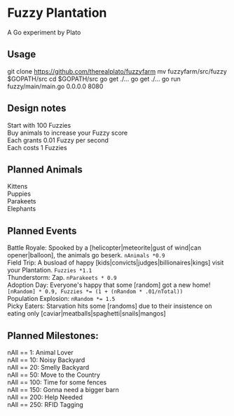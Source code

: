 Fuzzy Plantation
================

A Go experiment by Plato

Usage
-----
git clone https://github.com/therealplato/fuzzyfarm
mv fuzzyfarm/src/fuzzy $GOPATH/src
cd $GOPATH/src
go get ./...
go get ./...
go run fuzzy/main/main.go 0.0.0.0 8080

Design notes
------------

Start with 100 Fuzzies  
Buy animals to increase your Fuzzy score  
Each grants 0.01 Fuzzy per second  
Each costs 1 Fuzzies  

Planned Animals
---------------

Kittens  
Puppies  
Parakeets  
Elephants  

Planned Events
--------------

Battle Royale: Spooked by a [helicopter|meteorite|gust of wind|can opener|balloon], the animals go beserk. `nAnimals *0.9`  
Field Trip: A busload of happy [kids|convicts|judges|billionaires|kings] visit your Plantation. `Fuzzies *1.1`  
Thunderstorm: Zap. `nParakeets * 0.9`  
Adoption Day: Everyone's happy that some [random] got a new home! `[nRandom] * 0.9, Fuzzies *= (1 + (nRandom * .01/nTotal))`  
Population Explosion: `nRandom *= 1.5`  
Picky Eaters: Starvation hits some [randoms] due to their insistence on eating only [caviar|meatballs|spaghetti|snails|mangos]  


Planned Milestones:
-------------------

nAll == 1: Animal Lover  
nAll == 10: Noisy Backyard  
nAll == 20: Smelly Backyard  
nAll == 50: Move to the Country  
nAll == 100: Time for some fences  
nAll == 150: Gonna need a bigger barn  
nAll == 200: Help Needed  
nAll == 250: RFID Tagging  